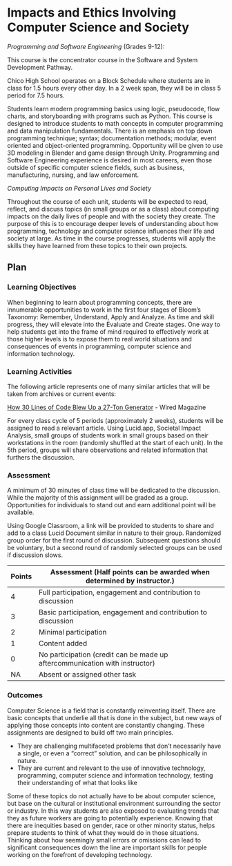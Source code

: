 # Impacts and Ethics Involving Computer Science and Society

*Programming and Software Engineering* (Grades 9-12):

This course is the concentrator course in the Software and System Development Pathway.  

Chico High School operates on a Block Schedule where students are in class for 1.5 hours every other day.  In a 2 week span, they will be in class 5 period for 7.5 hours.

Students learn modern programming basics using logic, pseudocode, flow charts, and storyboarding with programs such as Python. This course is designed to introduce students to math concepts in computer programming and data manipulation fundamentals. There is an emphasis on top down programming technique; syntax; documentation methods; modular, event oriented and object-oriented programming. Opportunity will be given to use 3D modeling in Blender and game design through Unity. Programming and Software Engineering experience is desired in most careers, even those outside of specific computer science fields, such as business, manufacturing, nursing, and law enforcement.
 
*Computing Impacts on Personal Lives and Society*

Throughout the course of each unit, students will be expected to read, reflect, and discuss topics (in small groups or as a class) about computing impacts on the daily lives of people and with the society they create.  The purpose of this is to encourage deeper levels of understanding about how programming, technology and computer science influences their life and society at large. As time in the course progresses, students will apply the skills they have learned from these topics to their own projects.


## Plan

### Learning Objectives

When beginning to learn about programming concepts, there are innumerable opportunities to work in the first four stages of Bloom’s Taxonomy: Remember, Understand, Apply and Analyze. As time and skill progress, they will elevate into the Evaluate and Create stages. One way to help students get into the frame of mind required to effectively work at those higher levels is to expose them to real world situations and consequences of events in programming, computer science and information technology.

### Learning Activities

The following article represents one of many similar articles that will be taken from archives or current events:

[How 30 Lines of Code Blew Up a 27-Ton Generator](https://github.com/cs-ed/impacts-jandrew4643/blob/b84d41234493d5ee5f7c98b541d8ad722c513aec/wired.com-How%2030%20Lines%20of%20Code%20Blew%20Up%20a%2027-Ton%20Generator.pdf) - Wired Magazine

For every class cycle of 5 periods (approximately 2 weeks), students will be assigned to read a relevant article.  Using Lucid.app, Societal Impact Analysis, small groups of students work in small groups based on their workstations in the room (randomly shuffled at the start of each unit). In the 5th period, groups will share observations and related information that furthers the discussion.  


### Assessment

A minimum of 30 minutes of class time will be dedicated to the discussion. While the majority of this assignment will be graded as a group. Opportunities for individuals to stand out and earn additional point will be available.  

Using Google Classroom, a link will be provided to students to share and add to a class Lucid Document similar in nature to their group. Randomized group order for the first round of discussion. Subsequent questions should be voluntary, but a second round of randomly selected groups can be used if discussion slows.


| Points | Assessment (Half points can be awarded when determined by instructor.) |
| ----- | -----------|
| 4 | Full participation, engagement and contribution to discussion |
| 3 | Basic participation, engagement and contribution to discussion |
| 2 | Minimal participation |
| 1 | Content added |
| 0 | No participation (credit can be made up aftercommunication with instructor) |
| NA | Absent or assigned other task |


### Outcomes

Computer Science is a field that is constantly reinventing itself.  There are basic concepts that underlie all that is done in the subject, but new ways of applying those concepts into content are constantly changing.  These assignments are designed to build off two main principles.
 
- They are challenging multifaceted problems that don’t necessarily have a single,  or even a “correct” solution, and can be philosophically in nature.
- They are current and relevant to the use of innovative technology, programming, computer science and information technology, testing their understanding of what that looks like
 
Some of these topics do not actually have to be about computer science, but base on the cultural or institutional environment surrounding the sector or industry. In this way students are also exposed to evaluating trends that they as future workers are going to potentially experience. Knowing that there are inequities based on gender, race or other minority status, helps prepare students to think of what they would do in those situations. Thinking about how seemingly small errors or omissions can lead to significant consequences down the line are important skills for people working on the forefront of developing technology.

